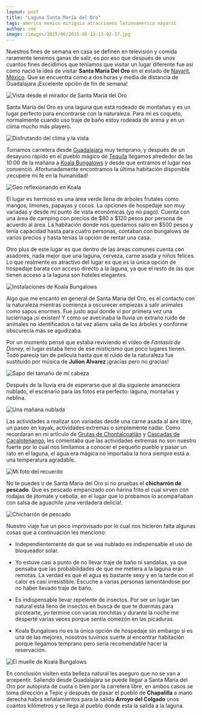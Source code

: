 ```yaml
---
layout: post
title: "Laguna Santa María del Oro"
tags: america mexico miniguia atracciones latinoamerica nayarit
author: rox
image: /images/2015/06/2015-06-13-13-02-37.jpg
---
```

Nuestros fines de semana en casa se definen en televisión y comida raramente tenemos ganas de salir, es por eso que después de unos cuantos fines decidimos que teníamos que visitar un lugar diferente fue así como nació la idea de visitar **Santa María Del Oro** en el estado de [Nayarit](/tag/nayarit), [México](/tag/mexico). Que se encuentra como a dos horas y media de distancia de Guadalajara ¡Excelente opción de fin de semana!

![Vista desde el mirador de Santa María del Oro](/images/2015/06/2015-06-14-13-08.jpg)

Santa María del Oro es una laguna que está rodeado de montañas y es un lugar perfecto para encontrarse con la naturaleza. Para mi es coqueto, normalmente cuando uso traje de baño estoy rodeada de arena y en un clima mucho más playero. 

![Disfrutando del clima y la vista](/images/2015/06/2015-06-14-10-43-34.jpg)

Tomamos carretera desde [Guadalajara](/tag/guadalajara) muy temprano, y después de un desayuno rápido en el pueblo mágico de [Tequila](/tag/tequila) llegamos alrededor de las 10:00 de la mañana a [Koala Bungalows](http://www.koalabungalows.com) y desde que entramos el lugar nos convenció. Afortunadamente encontramos la última habitación disponible ¡recupere mi fe en la humanidad!

![Geo reflexionando en Koala](/images/2015/06/2015-06-13-19-49.jpg)

El lugar es hermoso es una área verde llena de árboles frutales como mangos, limones, papayas y cocos. La opciones de hospedaje son muy variadas y desde mi  punto de vista económicas (yo no pago). Cuenta con una área de camping con precios de $80 a $120 pesos por persona de acuerdo al área. La habitación donde nos quedamos salio en $500 pesos y tenía capacidad hasta para cuatro personas, contaban con bungalows de varios precios y hasta tenías la opción de rentar una casa.

Otro plus de este lugar es que dentro de las áreas comunes cuenta con asadores, nada mejor que una laguna, cerveza, carne asada y niños felices. Lo que realmente es atractivo del lugar es que es la única opción de hospedaje barata con acceso directo a la laguna, ya que el resto de las que tienen acceso a la laguna son hoteles elegantes.

![Instalaciones de Koala Bungalows](/images/2015/06/2015-06-14-10-30.jpg)

Algo que me encantó en general de Santa Maria del Oro, es el contacto con la naturaleza mientras comienza a oscurecer empiezas a salir animales como sapos enormes. Fue justo aquí donde vi por primera vez una luciérnaga ¡si existen! Y cómo se avecinaba la lluvia un extraño ruido  de animales no identificados o tal vez aliens salía de los árboles y conforme obscurecía más se agudizaba. 

Por un momento pensé que estaba reviviendo el vídeo de *Fantasía de Disney*, el lugar estaba lleno de ese misticismo que poco lugares tienen. Todo parecía tan de película hasta que el ruido de la naturaleza fue sustituido por música de **Julion Alvarez** ¡gracias pero no gracias!

![Sapo del tamaño de mi cabeza](/images/2015/06/2015-06-13-21-10-26.jpg)

Después de la lluvia era de esperarse que al día siguiente amaneciera nublado, el escenario para las fotos era perfecto: laguna, montañas y neblina.

![Una mañana nublada](/images/2015/06/2015-06-14-08-06.jpg)

Las actividades a realizar son variadas desde una carne asada al aire libre, un paseo en kayak, actividades extremas o simplemente nadar. Como recordaran en mi artículo de [Grutas de Chontalcoatlán](/recorrido-por-las-grutas-de-chontalcoatlan/) y [Cascadas de Cacalotenango](/cascadas-de-cacalotenango/), les comentaba que las actividades extremas no son nuestro fuerte por lo cual nos limitamos a conocer el pequeño pueblo y pasar un rato en el laguna, el agua era mágica no importaba la hora siempre está a una temperatura agradable.

![Mi foto del recuerdo](/images/2015/06/2015-06-14-08-07-52.jpg)

No te puedes ir de Santa Maria del Oro si no pruebas el **chicharrón de pescado**. Que es pescado empanizado con harina frito el cual sirven con rodajas de jitomate y cebolla, en el lugar que lo probamos lo acompañaban con salsa de aguachile ¡una verdadera delicia!.

![Chicharrón de pescado](/images/2015/06/2015-06-13-14-48-23.jpg)

Nuestro viaje fue un poco improvisado por lo cual nos hicieron falta algunas cosas que a continuación les menciono:

* Independientemente de que se vea nublado es indispensable el uso de bloqueador solar.

* Yo estuve casi a punto de no llevar traje de baño ni sandalias, ya que pensaba que las probabilidades de que me metiera a la laguna eran remotas. La verdad es que el agua es bastante sexy y en la tarde con el calor es casi irresistible. Escuche a varias personas lamentándose por no haber llevado traje de baño.

* Es indispensable llevar repelente de insectos. Por ser un lugar tan natural está lleno de insectos en busca de que te duermas para picotearte, yo termine con varias ronchitas y durante la noche me desperté varias veces porque sentía comezón en las picaduras.

* Koala Bungalows no es la única opción de hospedaje sin embargo si es una de las mejores, nosotros tuvimos suerte al encontrar habitación porque llegamos temprano pero sería recomendable hacer la reservación.

![El muelle de Koala Bungalows](/images/2015/06/2015-06-14-08-12-30.jpg)

En conclusión visiten esta belleza natural les aseguro que no se van a arrepentir. Saliendo desde Guadalajara se puede llegar a Santa María del Oro por autopista de cuota o bien por la carretera libre, en ambos casos se toma dirección a Tepic y después de pasar el pueblo de **Chapalilla** a mano derecha habra señalamientos para la salida **Arroyo del Colgado** unos cuantos kilómetros y se llega al pueblo donde esta la salida a la laguna.